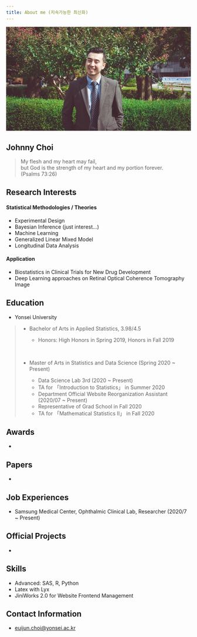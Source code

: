 ```yaml
---
title: About me (지속가능한 최신화)
---
```



![image3](/assets/img/sample/avatar.jpg)

## **Johnny Choi**

> My flesh and my heart may fail,  
> but God is the strength of my heart and my portion forever.   
> (Psalms 73:26)

## **Research Interests**

#### **Statistical Methodologies / Theories**

+ Experimental Design
+ Bayesian Inference (just interest...)
+ Machine Learning
+ Generalized Linear Mixed Model
+ Longitudinal Data Analysis

#### **Application**

+ Biostatistics in Clinical Trials for New Drug Development
+ Deep Learning approaches on Retinal Optical Coherence Tomography Image

## **Education**

+ Yonsei University
> - Bachelor of Arts in Applied Statistics, 3.98/4.5
>
>   - Honors: High Honors in Spring 2019, Honors in Fall 2019
>
>     <br>
>
> - Master of Arts in Statistics and Data Science (Spring 2020 ~ Present)
>   - Data Science Lab 3rd (2020 ~ Present)  
>   - TA for 「Introduction to Statistics」 in Summer 2020
>   - Department Official Website Reorganization Assistant (2020/07 ~ Present)
>   - Representative of Grad School in Fall 2020
>   - TA for 「Mathematical Statistics II」 in Fall 2020

## **Awards**

+ 

## **Papers**

+ 

## **Job Experiences**

+ Samsung Medical Center, Ophthalmic Clinical Lab, Researcher (2020/7 ~ Present)

## **Official Projects**

+ 

## **Skills**

+ Advanced: SAS, R, Python
+ Latex with Lyx
+ JiniWorks 2.0 for Website Frontend Management

## **Contact Information**

+ euijun.choi@yonsei.ac.kr
